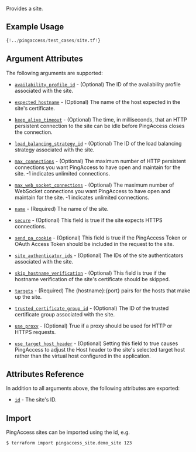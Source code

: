 Provides a site.

## Example Usage
```terraform
{!../pingaccess/test_cases/site.tf!}
```

## Argument Attributes

The following arguments are supported:

- [`availability_profile_id`](#availability_profile_id) - (Optional) The ID of the availability profile associated with the site.

- [`expected_hostname`](#expected_hostname) - (Optional) The name of the host expected in the site's certificate.

- [`keep_alive_timeout`](#keep_alive_timeout) - (Optional) The time, in milliseconds, that an HTTP persistent connection to the site can be idle before PingAccess closes the connection.

- [`load_balancing_strategy_id`](#load_balancing_strategy_id) - (Optional) The ID of the load balancing strategy associated with the site.

- [`max_connections`](#max_connections) - (Optional) The maximum number of HTTP persistent connections you want PingAccess to have open and maintain for the site. -1 indicates unlimited connections.

- [`max_web_socket_connections`](#max_web_socket_connections) - (Optional) The maximum number of WebSocket connections you want PingAccess to have open and maintain for the site. -1 indicates unlimited connections.

- [`name`](#name) - (Required) The name of the site.

- [`secure`](#secure) - (Optional) This field is true if the site expects HTTPS connections.

- [`send_pa_cookie`](#send_pa_cookie) - (Optional) This field is true if the PingAccess Token or OAuth Access Token should be included in the request to the site.

- [`site_authenticator_ids`](#site_authenticator_ids) - (Optional) The IDs of the site authenticators associated with the site.

- [`skip_hostname_verification`](#skip_hostname_verification) - (Optional) This field is true if the hostname verification of the site's certificate should be skipped.

- [`targets`](#targets) - (Required) The {hostname}:{port} pairs for the hosts that make up the site.

- [`trusted_certificate_group_id`](#trusted_certificate_group_id) - (Optional) The ID of the trusted certificate group associated with the site.

- [`use_proxy`](#use_proxy) - (Optional) True if a proxy should be used for HTTP or HTTPS requests.

- [`use_target_host_header`](#use_target_host_header) - (Optional) Setting this field to true causes PingAccess to adjust the Host header to the site's selected target host rather than the virtual host configured in the application.

## Attributes Reference

In addition to all arguments above, the following attributes are exported:

- [`id`](#id) - The site's ID.

## Import

PingAccess sites can be imported using the id, e.g.

```
$ terraform import pingaccess_site.demo_site 123
```